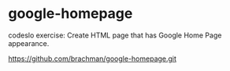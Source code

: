 google-homepage
===============

codeslo exercise:
Create HTML page that has Google Home Page appearance.

https://github.com/brachman/google-homepage.git

